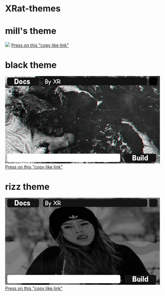 # XRat-themes

# mill's theme
<img src="https://raw.githubusercontent.com/UndefinedClear/XRat-themes/refs/heads/main/mill.png">
<a href="https://raw.githubusercontent.com/UndefinedClear/XRat-themes/refs/heads/main/mill.png">Press on this "copy like link"</a>

# black theme
<img src="https://raw.githubusercontent.com/UndefinedClear/XRat-themes/refs/heads/main/black.png">
<a href="https://raw.githubusercontent.com/UndefinedClear/XRat-themes/refs/heads/main/black.png">Press on this "copy like link"</a>

# rizz theme
<img src="https://raw.githubusercontent.com/UndefinedClear/XRat-themes/refs/heads/main/rizz.png">
<a href="https://raw.githubusercontent.com/UndefinedClear/XRat-themes/refs/heads/main/rizz.png">Press on this "copy like link"</a>
